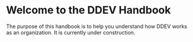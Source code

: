 # Welcome to the DDEV Handbook

The purpose of this handbook is to help you understand how DDEV works as an organization. It is currently under construction.
